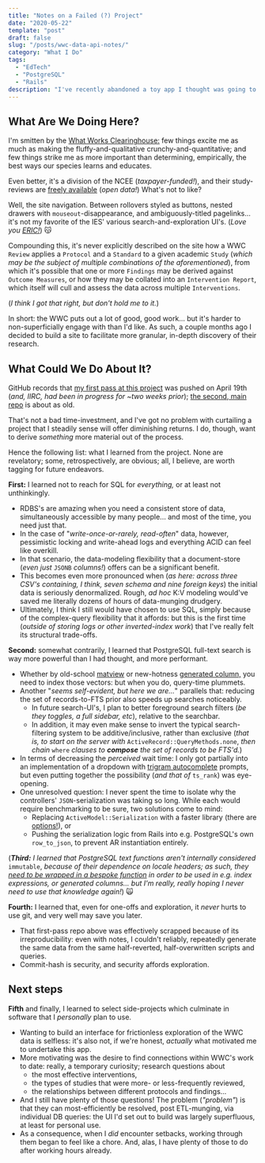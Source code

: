```yaml
---
title: "Notes on a Failed (?) Project"
date: "2020-05-22"
template: "post"
draft: false
slug: "/posts/wwc-data-api-notes/"
category: "What I Do"
tags:
  - "EdTech"
  - "PostgreSQL"
  - "Rails"
description: "I've recently abandoned a toy app I thought was going to be awesome. Here's what I learned from working on it."
---
```


## What Are We Doing Here?

I'm smitten by the [What Works Clearinghouse:](https://ies.ed.gov/ncee/wwc/WhatWeDo) few things excite me as much as making the fluffy-and-qualitative crunchy-and-quantitative; and few things strike me as more important than determining, empirically, the best ways our species learns and educates.

Even better, it's a division of the NCEE (_taxpayer-funded!_), and their study-reviews are [freely available](https://ies.ed.gov/ncee/wwc/StudyFindings) (_open data!_) What's not to like?

Well, the site navigation. Between rollovers styled as buttons, nested drawers with `mouseout`-disappearance, and ambiguously-titled pagelinks... it's not my favorite of the IES' various search-and-exploration UI's. (_Love you [ERIC!](https://eric.ed.gov/)_) 😽

Compounding this, it's never explicitly described on the site how a WWC `Review` applies a `Protocol` and a `Standard` to a given academic `Study` (_which may be the subject of multiple combinations of the aforementioned_), from which it's possible that one or more `Findings` may be derived against `Outcome Measures`, or how they may be collated into an `Intervention Report`, which itself will cull and assess the data across multiple `Interventions`. 

(_I think I got that right, but don't hold me to it._)

In short: the WWC puts out a lot of good, good work... but it's harder to non-superficially engage with than I'd like. As such, a couple months ago I decided to build a site to facilitate more granular, in-depth discovery of their research.

## What Could We Do About It?

GitHub records that [my first pass at this project](https://github.com/ypaulsussman/wwc_sql) was pushed on April 19th (_and, IIRC, had been in progress for ~two weeks prior_); [the second, main repo](https://github.com/ypaulsussman/wwc_api) is  about as old. 

That's not a bad time-investment, and I've got no problem with curtailing a project that I steadily sense will offer diminishing returns. I do, though, want to derive _something_ more material out of the process.

Hence the following list: what I learned from the project. None are revelatory; some, retrospectively, are obvious; all, I believe, are worth tagging for future endeavors.

**First:** I learned not to reach for SQL for _everything,_ or at least not unthinkingly.
- RDBS's are amazing when you need a consistent store of data, simultaneously accessible by many people... and most of the time, you need just that.
- In the case of "_write-once-or-rarely, read-often_" data, however, pessimistic locking and write-ahead logs and everything ACID can feel like overkill.
- In that scenario, the data-modeling flexibility that a document-store (_even just_ `JSONB` _columns!_) offers can be a significant benefit.
- This becomes even more pronounced when (_as here: across three CSV's containing, I think, seven schema and nine foreign keys_) the initial data is seriously denormalized. Rough, _ad hoc_ K:V modeling would've saved me literally dozens of hours of data-munging drudgery.
- Ultimately, I think I still would have chosen to use SQL, simply because of the complex-query flexibility that it affords: but this is the first time (_outside of storing logs or other inverted-index work_) that I've really felt its structural trade-offs.

**Second:** somewhat contrarily, I learned that PostgreSQL full-text search is way more powerful than I had thought, and more performant.
- Whether by old-school [matview](https://thoughtbot.com/blog/optimizing-full-text-search-with-postgres-tsvector-columns-and-triggers) or new-hotness [generated column,](https://pganalyze.com/blog/full-text-search-ruby-rails-postgres) you need to index those vectors: but when you do, query-time plummets.
- Another "_seems self-evident, but here we are..._" parallels that: reducing the set of records-to-FTS prior also speeds up searches noticeably.
  - In future search-UI's, I plan to better foreground search filters (_be they toggles, a full sidebar, etc_), relative to the searchbar.
  - In addition, it may even make sense to invert the typical search-filtering system to be additive/inclusive, rather than exclusive (_that is, to start on the server with_ `ActiveRecord::QueryMethods.none`, _then chain_ `where` _clauses to **compose** the set of records to be FTS'd._)
- In terms of decreasing the _perceived_ wait time: I only got partially into an implementation of a dropdown with [trigram autocomplete](https://www.postgresql.org/docs/current/pgtrgm.html#id-1.11.7.40.8) prompts, but even putting together the possibility (_and that of_ `ts_rank`) was eye-opening.
- One unresolved question: I never spent the time to isolate why the controllers' `JSON`-serialization was taking so long. While each would require benchmarking to be sure, two solutions come to mind: 
  - Replacing `ActiveModel::Serialization` with a faster library (there are [options!](https://github.com/Netflix/fast_jsonapi)), or
  - Pushing the serialization logic from Rails into e.g. PostgreSQL's own `row_to_json`, to prevent AR instantiation entirely.

(_**Third:** I learned that PostgreSQL text functions aren't internally considered_ `immutable`, _because of their dependence on locale headers; as such, they_ [_need to be wrapped in a bespoke function_](https://github.com/ypaulsussman/wwc_api/blob/fd316fd53bb481f55a2f99d4848dbf237bc9498c/db/migrate/20200507003934_add_searchable_fields_to_studies.rb#L6) _in order to be used in e.g. index expressions, or generated columns... but I'm really, really hoping I never need to use that knowledge again!_) 🙀

**Fourth:** I learned that, even for one-offs and exploration, it _never_ hurts to use git, and very well may save you later. 
- That first-pass repo above was effectively scrapped because of its irreproducibility: even with notes, I couldn't reliably, repeatedly generate the same data from the same half-reverted, half-overwritten scripts and queries. 
- Commit-hash is security, and security affords exploration.

## Next steps

**Fifth** and finally, I learned to select side-projects which culminate in software that I _personally_ plan to use.
- Wanting to build an interface for frictionless exploration of the WWC data is selfless: it's also not, if we're honest, _actually_ what motivated me to undertake this app.
- More motivating was the desire to find connections within WWC's work to date: really, a temporary curiosity; research questions about 
  - the most effective interventions, 
  - the types of studies that were more- or less-frequently reviewed, 
  - the relationships between different protocols and findings...
- And I still have plenty of those questions! The problem (_"problem"_) is that they can most-efficiently be resolved, post ETL-munging, via individual DB queries: the UI I'd set out to build was largely superfluous, at least for personal use.
- As a consequence, when I _did_ encounter setbacks, working through them began to feel like a chore. And, alas, I have plenty of those to do after working hours already.
